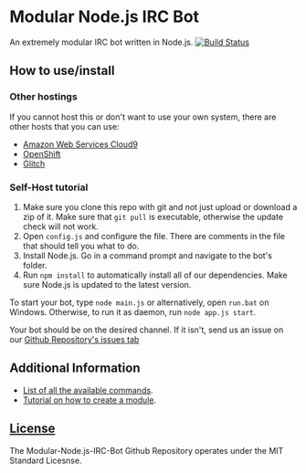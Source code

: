 # Modular Node.js IRC Bot
An extremely modular IRC bot written in Node.js. [![Build Status](https://travis-ci.org/Apexton/Modular-Node.js-IRC-Bot.svg?branch=master)](https://travis-ci.org/Apexton/Modular-Node.js-IRC-Bot)

## How to use/install
### Other hostings
If you cannot host this or don't want to use your own system, there are other hosts that you can use:

- [Amazon Web Services Cloud9](https://github.com/Apexton/Modular-Node.js-IRC-Bot/blob/master/Docs/Cloud9.md)
- [OpenShift](https://github.com/Apexton/Modular-Node.js-IRC-Bot/blob/master/Docs/OpenShift.md)
- [Glitch](https://github.com/Apexton/Modular-Node.js-IRC-Bot/blob/master/Docs/OpenShift.md)

### Self-Host tutorial
1. Make sure you clone this repo with git and not just upload or download a zip of it. Make sure that ```git pull``` is executable, otherwise the update check will not work.
2. Open ```config.js``` and configure the file. There are comments in the file that should tell you what to do.
3. Install Node.js. Go in a command prompt and navigate to the bot's folder.
4. Run ```npm install``` to automatically install all of our dependencies. Make sure Node.js is updated to the latest version.

To start your bot, type ```node main.js``` or alternatively, open ```run.bat``` on Windows.
Otherwise, to run it as daemon, run ```node app.js start```.

Your bot should be on the desired channel. If it isn't, send us an issue on our [Github Repository's issues tab](https://github.com/Apexton/Modular-Node.js-IRC-Bot/issues)

## Additional Information
- [List of all the available commands](https://github.com/Apexton/Modular-Node.js-IRC-Bot/blob/master/Docs/COMMANDS.md).
- [Tutorial on how to create a module](https://github.com/Apexton/Modular-Node.js-IRC-Bot/blob/master/Docs/CreatingModules.md).

## [License](https://github.com/Apexton/Modular-Node.js-IRC-Bot/blob/master/LICENSE.txt)

The Modular-Node.js-IRC-Bot Github Repository operates under the MIT Standard Licesnse.
